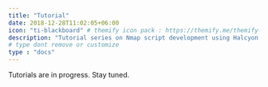 ```yaml
---
title: "Tutorial"
date: 2018-12-28T11:02:05+06:00
icon: "ti-blackboard" # themify icon pack : https://themify.me/themify-icons
description: "Tutorial series on Nmap script development using Halcyon IDE. Contact to contribute to this section."
# type dont remove or customize
type : "docs"
---
```


Tutorials are in progress. Stay tuned.